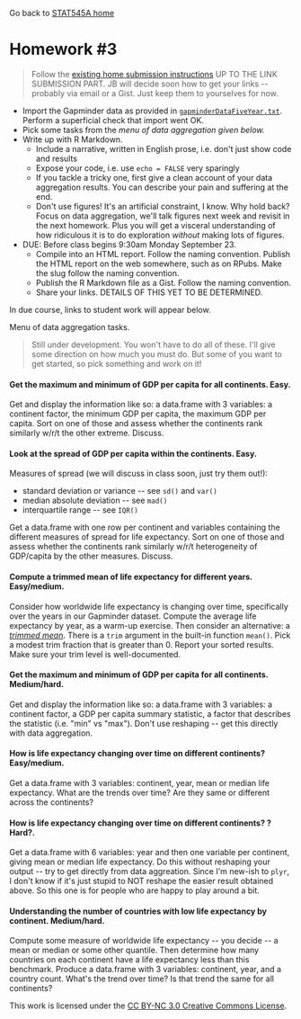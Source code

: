Go back to [STAT545A home](current.html)

Homework #3
========================================================

> Follow the [existing home submission instructions](hw00_instructions.html) UP TO THE LINK SUBMISSION PART. JB will decide soon how to get your links -- probably via email or a Gist. Just keep them to yourselves for now.

  * Import the Gapminder data as provided in [`gapminderDataFiveYear.txt`](http://www.stat.ubc.ca/~jenny/notOcto/STAT545A/examples/gapminder/data/gapminderDataFiveYear.txt). Perform a superficial check that import went OK.
  * Pick some tasks from the *menu of data aggregation given below.*
  * Write up with R Markdown.
    - Include a narrative, written in English prose, i.e. don't just show code and results
    - Expose your code, i.e. use `echo = FALSE` very sparingly
    - If you tackle a tricky one, first give a clean account of your data aggregation results. You can describe your pain and suffering at the end.
    - Don't use figures! It's an artificial constraint, I know. Why hold back? Focus on data aggregation, we'll talk figures next week and revisit in the next homework. Plus you will get a visceral understanding of how ridiculous it is to do exploration *without* making lots of figures.
  * DUE: Before class begins 9:30am Monday September 23.
    - Compile into an HTML report. Follow the naming convention. Publish the HTML report on the web somewhere, such as on RPubs. Make the slug follow the naming convention.
    - Publish the R Markdown file as a Gist. Follow the naming convention.
    - Share your links. DETAILS OF THIS YET TO BE DETERMINED.

In due course, links to student work will appear below.

Menu of data aggregation tasks.

> Still under development. You won't have to do all of these. I'll give some direction on how much you must do. But some of you want to get started, so pick something and work on it!

#### Get the maximum and minimum of GDP per capita for all continents. Easy.

Get and display the information like so: a data.frame with 3 variables: a continent factor, the minimum GDP per capita, the maximum GDP per capita. Sort on one of those and assess whether the continents rank similarly w/r/t the other extreme. Discuss.

#### Look at the spread of GDP per capita within the continents. Easy.

Measures of spread (we will discuss in class soon, just try them out!):

  * standard deviation or variance -- see `sd()` and `var()`
  * median absolute deviation -- see `mad()`
  * interquartile range -- see `IQR()`
  
Get a data.frame with one row per continent and variables containing the different measures of spread for life expectancy. Sort on one of those and assess whether the continents rank similarly w/r/t heterogeneity of GDP/capita by the other measures. Discuss.
 
#### Compute a trimmed mean of life expectancy for different years. Easy/medium.

Consider how worldwide life expectancy is changing over time, specifically over the years in our Gapminder dataset. Compute the average life expectancy by year, as a warm-up exercise. Then consider an alternative: a [*trimmed mean*](http://en.wikipedia.org/wiki/Truncated_mean). There is a `trim` argument in the built-in function `mean()`. Pick a modest trim fraction that is greater than 0. Report your sorted results. Make sure your trim level is well-documented.

#### Get the maximum and minimum of GDP per capita for all continents. Medium/hard.

Get and display the information like so: a data.frame with 3 variables: a continent factor, a GDP per capita summary statistic, a factor that describes the statistic (i.e. "min" vs "max"). Don't use reshaping -- get this directly with data aggregation.

#### How is life expectancy changing over time on different continents? Easy/medium.

Get a data.frame with 3 variables: continent, year, mean or median life expectancy. What are the trends over time? Are they same or different across the continents?

#### How is life expectancy changing over time on different continents? ?Hard?.

Get a data.frame with 6 variables: year and then one variable per continent, giving mean or median life expectancy. Do this without reshaping your output -- try to get directly from data aggreation. Since I'm new-ish to `plyr`, I don't know if it's just stupid to NOT reshape the easier result obtained above. So this one is for people who are happy to play around a bit.

#### Understanding the number of countries with low life expectancy by continent. Medium/hard.

Compute some measure of worldwide life expectancy -- you decide -- a mean or median or some other quantile. Then determine how many countries on each continent have a life expectancy less than this benchmark. Produce a data.frame with 3 variables: continent, year, and a country count. What's the trend over time? Is that trend the same for all continents?

<div class="footer">
This work is licensed under the  <a href="http://creativecommons.org/licenses/by-nc/3.0/">CC BY-NC 3.0 Creative Commons License</a>.
</div>
